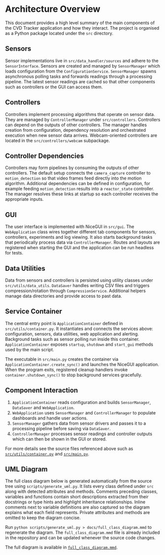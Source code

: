 # Architecture Overview

This document provides a high level summary of the main components of the CVD Tracker application and how they interact.  The project is organised as a Python package located under the `src` directory.

## Sensors

Sensor implementations live in `src/data_handler/sources` and adhere to the `SensorInterface`. Sensors are created and managed by `SensorManager` which loads configuration from the `ConfigurationService`. `SensorManager` spawns asynchronous polling tasks and forwards readings through a processing pipeline. The latest sensor readings are cached so that other components such as controllers or the GUI can access them.

## Controllers

Controllers implement processing algorithms that operate on sensor data. They are managed by `ControllerManager` under `src/controllers`. Controllers can depend on the outputs of other controllers. The manager handles creation from configuration, dependency resolution and orchestrated execution when new sensor data arrives.
Webcam-oriented controllers are located in the `src/controllers/webcam` subpackage.

## Controller Dependencies

Controllers may form pipelines by consuming the outputs of other controllers. The
default setup connects the `camera_capture` controller to `motion_detection` so
that video frames feed directly into the motion algorithm. Additional
dependencies can be defined in configuration, for example feeding
`motion_detection` results into a `reactor_state` controller. The manager resolves
these links at startup so each controller receives the appropriate inputs.

## GUI

The user interface is implemented with NiceGUI in `src/gui`. The `WebApplication` class wires together different tab components for sensors, controllers, experiments and log viewing. It also starts background tasks that periodically process data via `ControllerManager`. Routes and layouts are registered when starting the GUI and the application can be run headless for tests.

## Data Utilities

Data from sensors and controllers is persisted using utility classes under `src/utils/data_utils`. `DataSaver` handles writing CSV files and triggers compression/rotation through `CompressionService`. Additional helpers manage data directories and provide access to past data.

## Service Container

The central entry point is `ApplicationContainer` defined in `src/utils/container.py`. It instantiates and connects the services above: configuration, sensors, data utilities, web application and alerting. Background tasks such as sensor polling run inside this container. `ApplicationContainer` exposes `startup`, `shutdown` and `start_gui` methods used by the main script.

The executable in `src/main.py` creates the container via `ApplicationContainer.create_sync()` and launches the NiceGUI application. When the program exits, registered cleanup handlers invoke `container.shutdown_sync()` to stop background services gracefully.

## Component Interaction

1. `ApplicationContainer` reads configuration and builds `SensorManager`, `DataSaver` and `WebApplication`.
2. `WebApplication` uses `SensorManager` and `ControllerManager` to populate dashboards and handle user actions.
3. `SensorManager` gathers data from sensor drivers and passes it to a processing pipeline before saving via `DataSaver`.
4. `ControllerManager` processes sensor readings and controller outputs which can then be shown in the GUI or stored.

For more details see the source files referenced above such as [`src/utils/container.py`](../src/utils/container.py) and [`src/main.py`](../src/main.py).

## UML Diagram

The full class diagram below is generated automatically from the source
tree using `scripts/generate_uml.py`. It lists every class defined under
`src` along with detected attributes and methods. Comments
preceding classes, variables and functions contain short descriptions
extracted from their docstrings or type hints and highlight inheritance
relationships. Inline comments next to variable definitions are also
captured so the diagram explains what each field represents. Private
attributes and methods are omitted to keep the diagram concise.

Run `python scripts/generate_uml.py > docs/full_class_diagram.mmd` to
regenerate the diagram. The `full_class_diagram.mmd` file is already
included in the repository and can be updated whenever the source code
changes.

The full diagram is available in
[`full_class_diagram.mmd`](full_class_diagram.mmd).


